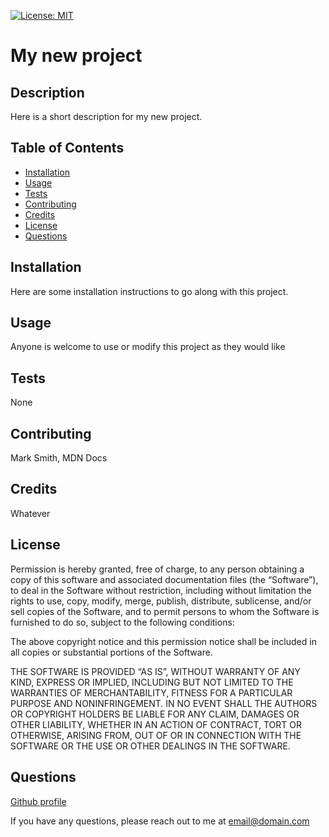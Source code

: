 [![License: MIT](https://img.shields.io/badge/License-MIT-yellow.svg)](https://opensource.org/licenses/MIT)
# My new project

## Description

Here is a short description for my new project.

## Table of Contents

* [Installation](#installation)
* [Usage](#usage)
* [Tests](#tests)
* [Contributing](#contributing)
* [Credits](#credits)
* [License](#license)
* [Questions](#questions)

## Installation

Here are some installation instructions to go along with this project.

## Usage

Anyone is welcome to use or modify this project as they would like

## Tests

None

## Contributing

Mark Smith, MDN Docs

## Credits

Whatever

## License

Permission is hereby granted, free of charge, to any person obtaining a copy of this software and associated documentation files (the “Software”), to deal in the Software without restriction, including without limitation the rights to use, copy, modify, merge, publish, distribute, sublicense, and/or sell copies of the Software, and to permit persons to whom the Software is furnished to do so, subject to the following conditions:

The above copyright notice and this permission notice shall be included in all copies or substantial portions of the Software.

THE SOFTWARE IS PROVIDED “AS IS”, WITHOUT WARRANTY OF ANY KIND, EXPRESS OR IMPLIED, INCLUDING BUT NOT LIMITED TO THE WARRANTIES OF MERCHANTABILITY, FITNESS FOR A PARTICULAR PURPOSE AND NONINFRINGEMENT. IN NO EVENT SHALL THE AUTHORS OR COPYRIGHT HOLDERS BE LIABLE FOR ANY CLAIM, DAMAGES OR OTHER LIABILITY, WHETHER IN AN ACTION OF CONTRACT, TORT OR OTHERWISE, ARISING FROM, OUT OF OR IN CONNECTION WITH THE SOFTWARE OR THE USE OR OTHER DEALINGS IN THE SOFTWARE.

## Questions

[Github profile](https://github.com/HoneyBuzz94)

If you have any questions, please reach out to me at email@domain.com